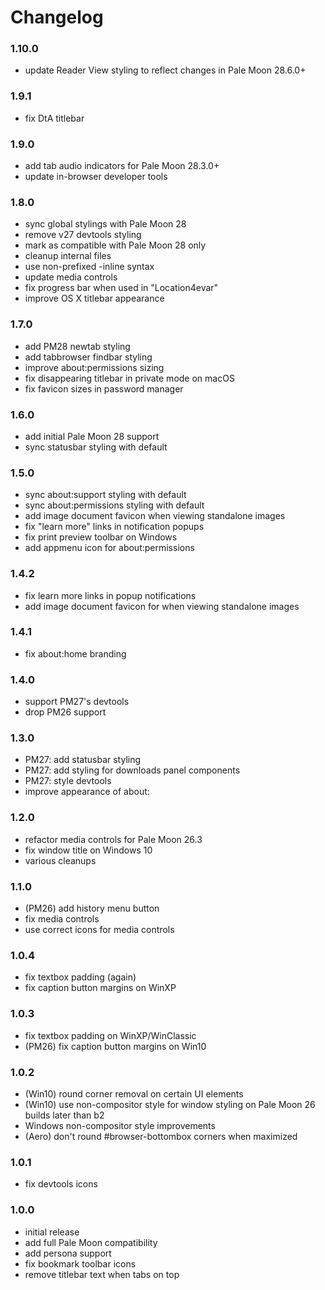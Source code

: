 # Changelog

### 1.10.0
- update Reader View styling to reflect changes in Pale Moon 28.6.0+

### 1.9.1
- fix DtA titlebar

### 1.9.0
- add tab audio indicators for Pale Moon 28.3.0+
- update in-browser developer tools

### 1.8.0
- sync global stylings with Pale Moon 28
- remove v27 devtools styling
- mark as compatible with Pale Moon 28 only
- cleanup internal files
- use non-prefixed -inline syntax
- update media controls
- fix progress bar when used in "Location4evar"
- improve OS X titlebar appearance

### 1.7.0
- add PM28 newtab styling
- add tabbrowser findbar styling
- improve about:permissions sizing
- fix disappearing titlebar in private mode on macOS
- fix favicon sizes in password manager

### 1.6.0
- add initial Pale Moon 28 support
- sync statusbar styling with default

### 1.5.0
- sync about:support styling with default
- sync about:permissions styling with default
- add image document favicon when viewing standalone images
- fix "learn more" links in notification popups
- fix print preview toolbar on Windows
- add appmenu icon for about:permissions

### 1.4.2
- fix learn more links in popup notifications
- add image document favicon for when viewing standalone images

### 1.4.1
- fix about:home branding

### 1.4.0
- support PM27's devtools
- drop PM26 support

### 1.3.0
- PM27: add statusbar styling
- PM27: add styling for downloads panel components
- PM27: style devtools
- improve appearance of about:

### 1.2.0
- refactor media controls for Pale Moon 26.3
- fix window title on Windows 10
- various cleanups

### 1.1.0
- (PM26) add history menu button
- fix media controls
- use correct icons for media controls

### 1.0.4
- fix textbox padding (again)
- fix caption button margins on WinXP

### 1.0.3
- fix textbox padding on WinXP/WinClassic
- (PM26) fix caption button margins on Win10

### 1.0.2
- (Win10) round corner removal on certain UI elements
- (Win10) use non-compositor style for window styling on Pale Moon 26 builds later than b2
- Windows non-compositor style improvements
- (Aero) don't round #browser-bottombox corners when maximized

### 1.0.1
- fix devtools icons

### 1.0.0
- initial release
- add full Pale Moon compatibility
- add persona support
- fix bookmark toolbar icons
- remove titlebar text when tabs on top
